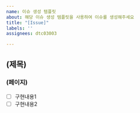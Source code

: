```yaml
---
name: 이슈 생성 템플릿
about: 해당 이슈 생성 템플릿을 사용하여 이슈를 생성해주세요
title: "[Issue]"
labels: ''
assignees: dtc03003

---
```


## (제목)
### (페이지)
- [ ] 구현내용1
- [ ] 구현내용2
